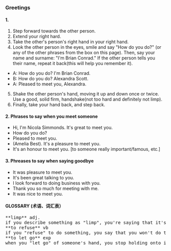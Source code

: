 
### Greetings

#### 1. 
1. Step forward towards the other person.
2. Extend your right hard.
3. Take the other's person's right hand in your right hand.
4. Look the other person in the eyes, smile and say "How do you do?" (or any of the other phrases from the box on this page). 
Then, say your name and surname: "I'm Brian Conrad." If the other person tells you their name, repeat it back(this will help you remember it).
+ A: How do you do? I'm Brian Conrad.
+ B: How do you do? Alexandra Scott.
+ A: Pleased to meet you, Alexandra.
5. Shake the other person's hand, moving it up and down once or twice. Use a good, solid firm, handshake(not too hard and definitely not limp).
6. Finally, take your hand back, and step back.

#### 2. Phrases to say when you meet someone
+ Hi, I'm Nicola Simmonds. It's great to meet you.
+ How do you do?
+ Pleased to meet you.
+ (Amelia Best). It's a pleasure to meet you.
+ It's an honour to meet you. [to someone really important/famous, etc.]

#### 3. Phreases to say when saying goodbye
+ It was pleasure to meet you.
+ It's been great talking to you.
+ I look forward to doing business with you.
+ Thank you so much for meeting with me.
+ It was nice to meet you.

#### GLOSSARY (术语、词汇表）
<pre>
**limp** adj. 
if you describe something as "limp", you're saying that it's soft or weak when it should be firm or strong.
**to refuse** vb 
if you "refuse" to do something, you say that you won't do that thing
**to let go** exp
when you "let go" of someone's hand, you stop holding onto it and release it


</pre>
